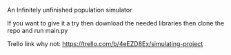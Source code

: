 An Infinitely unfinished population simulator

If you want to give it a try then download the needed libraries then clone the repo and run main.py

Trello link why not: https://trello.com/b/4eEZD8Ex/simulating-project
